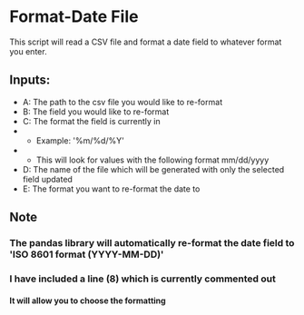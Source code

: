 # Format-Date File

This script will read a CSV file and format a date field to whatever format you enter.

## Inputs:

- A: The path to the csv file you would like to re-format
- B: The field you would like to re-format
- C: The format the field is currently in
- - Example: '%m/%d/%Y'
- - This will look for values with the following format mm/dd/yyyy
- D: The name of the file which will be generated with only the selected field updated
- E: The format you want to re-format the date to

## Note
### The pandas library will automatically re-format the date field to 'ISO 8601 format (YYYY-MM-DD)'
### I have included a line (8) which is currently commented out
#### It will allow you to choose the formatting 